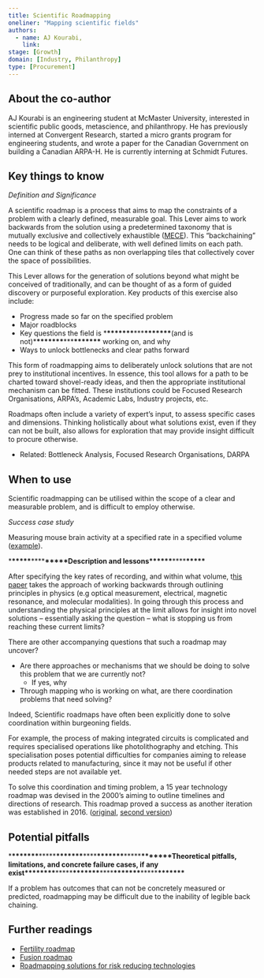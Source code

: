 ```yaml
---
title: Scientific Roadmapping
oneliner: "Mapping scientific fields"
authors:
  - name: AJ Kourabi,
    link:
stage: [Growth]
domain: [Industry, Philanthropy]
type: [Procurement]
---
```


## About the co-author

AJ Kourabi is an engineering student at McMaster University, interested in scientific public goods, metascience, and philanthropy. He has previously interned at Convergent Research, started a micro grants program for engineering students, and wrote a paper for the Canadian Government on building a Canadian ARPA-H. He is currently interning at Schmidt Futures.

## Key things to know

_Definition and Significance_

A scientific roadmap is a process that aims to map the constraints of a problem with a clearly defined, measurable goal. This Lever aims to work backwards from the solution using a predetermined taxonomy that is mutually exclusive and collectively exhaustible ([MECE](https://en.wikipedia.org/wiki/MECE_principle)). This “backchaining” needs to be logical and deliberate, with well defined limits on each path. One can think of these paths as non overlapping tiles that collectively cover the space of possibilities.

This Lever allows for the generation of solutions beyond what might be conceived of traditionally, and can be thought of as a form of guided discovery or purposeful exploration. Key products of this exercise also include:

- Progress made so far on the specified problem
- Major roadblocks
- Key questions the field is \***\*\*\*\*\*\*\***\*\*\***\*\*\*\*\*\*\***(and is not)\***\*\*\*\*\*\*\***\*\*\***\*\*\*\*\*\*\*** working on, and why
- Ways to unlock bottlenecks and clear paths forward

This form of roadmapping aims to deliberately unlock solutions that are not prey to institutional incentives. In essence, this tool allows for a path to be charted toward shovel-ready ideas, and then the appropriate institutional mechanism can be fitted. These institutions could be Focused Research Organisations, ARPA’s, Academic Labs, Industry projects, etc.

Roadmaps often include a variety of expert’s input, to assess specific cases and dimensions. Thinking holistically about what solutions exist, even if they can not be built, also allows for exploration that may provide insight difficult to procure otherwise.

- Related: Bottleneck Analysis, Focused Research Organisations, DARPA

## When to use

Scientific roadmapping can be utilised within the scope of a clear and measurable problem, and is difficult to employ otherwise.

_Success case study_

Measuring mouse brain activity at a specified rate in a specified volume ([example](Scientific%20Roadmapping%206a2b9c340a9445fdb50ac3d6a20ff125.md)).

\***\*\*\*\*\***\*\*\*\***\*\*\*\*\***Description and lessons\***\*\*\*\*\***\*\*\*\***\*\*\*\*\***

After specifying the key rates of recording, and within what volume, t[his paper](https://www.frontiersin.org/articles/10.3389/fncom.2013.00137/full) takes the approach of working backwards through outlining principles in physics (e.g optical measurement, electrical, magnetic resonance, and molecular modalities). In going through this process and understanding the physical principles at the limit allows for insight into novel solutions – essentially asking the question – what is stopping us from reaching these current limits?

There are other accompanying questions that such a roadmap may uncover?

- Are there approaches or mechanisms that we should be doing to solve this problem that we are currently not?
  - If yes, why
- Through mapping who is working on what, are there coordination problems that need solving?

Indeed, Scientific roadmaps have often been explicitly done to solve coordination within burgeoning fields.

For example, the process of making integrated circuits is complicated and requires specialised operations like photolithography and etching. This specialisation poses potential difficulties for companies aiming to release products related to manufacturing, since it may not be useful if other needed steps are not available yet.

To solve this coordination and timing problem, a 15 year technology roadmap was devised in the 2000’s aiming to outline timelines and directions of research. This roadmap proved a success as another iteration was established in 2016. ([original](https://en.wikipedia.org/wiki/International_Technology_Roadmap_for_Semiconductors), [second version](https://en.wikipedia.org/wiki/International_Roadmap_for_Devices_and_Systems))

## Potential pitfalls

\***\*\*\*\*\*\*\***\*\*\*\*\***\*\*\*\*\*\*\***\*\*\*\***\*\*\*\*\*\*\***\*\*\*\*\***\*\*\*\*\*\*\***Theoretical pitfalls, limitations, and concrete failure cases, if any exist\***\*\*\*\*\*\*\***\*\*\*\*\***\*\*\*\*\*\*\***\*\*\*\***\*\*\*\*\*\*\***\*\*\*\*\***\*\*\*\*\*\*\***

If a problem has outcomes that can not be concretely measured or predicted, roadmapping may be difficult due to the inability of legible back chaining.

## Further readings

- [Fertility roadmap](https://docs.google.com/document/d/e/2PACX-1vT1hgf95phUa4e1nqf2VTfjFmUeSBwb7mihE86cU6bE1EI-EZteWm6UmeC18PJSs3Laog4rP7qKtT1j/pub#h.r18hpvw2jn1e)
- [Fusion roadmap](Scientific%20Roadmapping%206a2b9c340a9445fdb50ac3d6a20ff125.md)
- [Roadmapping solutions for risk reducing technologies](https://www.ajkourabi.com/writings/what-is-differential-technological-development#h.lnaiz1urrk7l)
